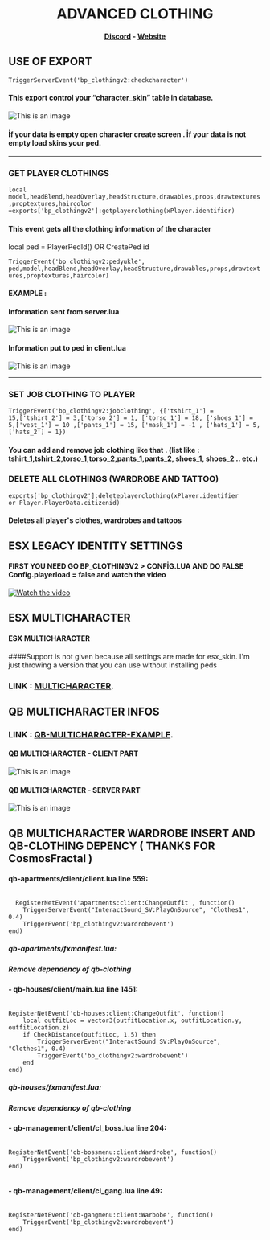 <h1 align='center'>ADVANCED CLOTHING</a></h1><p align='center'><b><a href='https://discord.gg/uvRdnGPNF7'>Discord</a> - <a href='https://0resmon.tebex.io/'>Website</a></b></h5>




## USE OF EXPORT


<code>TriggerServerEvent('bp_clothingv2:checkcharacter')</code>

#### This export control your “character_skin” table in database.

![This is an image](https://i.hizliresim.com/lq5d7zn.PNG)

#### İf your data is empty open character create screen . İf your data is not empty load skins your ped.




------------------------------------------------------------------------------------------------------------------
### GET PLAYER CLOTHINGS

<code>local model,headBlend,headOverlay,headStructure,drawables,props,drawtextures,proptextures,haircolor =exports['bp_clothingv2']:getplayerclothing(xPlayer.identifier)
</code>

#### This event gets all the clothing information of the character


local ped = PlayerPedId()  OR  CreatePed id

<code>TriggerEvent('bp_clothingv2:pedyukle', ped,model,headBlend,headOverlay,headStructure,drawables,props,drawtextures,proptextures,haircolor)
</code>

#### EXAMPLE :

#### Information sent from server.lua


![This is an image](https://i.hizliresim.com/20k5rxq.PNG)

#### Information put to ped in client.lua

![This is an image](https://i.hizliresim.com/9vmto3t.PNG)

------------------------------------------------------------------------------------------------------------------
### SET JOB CLOTHING TO PLAYER

<code>TriggerEvent('bp_clothingv2:jobclothing', {['tshirt_1'] = 15,['tshirt_2'] = 3,['torso_2'] = 1, ['torso_1'] = 18, ['shoes_1'] = 5,['vest_1'] = 10 ,['pants_1'] = 15, ['mask_1'] = -1 , ['hats_1'] = 5, ['hats_2'] = 1})
</code>

#### You can add and remove job clothing like that . (list like : tshirt_1,tshirt_2,torso_1,torso_2,pants_1,pants_2, shoes_1, shoes_2 .. etc.)

### DELETE ALL CLOTHINGS (WARDROBE AND TATTOO)

<code>exports['bp_clothingv2']:deleteplayerclothing(xPlayer.identifier or Player.PlayerData.citizenid)
</code>

#### Deletes all player's clothes, wardrobes and tattoos


## ESX LEGACY IDENTITY SETTINGS

#### FIRST YOU NEED GO BP_CLOTHINGV2 > CONFİG.LUA  AND DO FALSE  Config.playerload = false and watch the video

[![Watch the video](https://kcdn-dfbd.kxcdn.com/wp-content/uploads/2014/02/Click-Here-to-Play-Video.jpg)](https://www.youtube.com/watch?v=WroQd6h_rT0)

## ESX MULTICHARACTER

#### ESX MULTICHARACTER 

####Support is not given because all settings are made for esx_skin. I'm just throwing a version that you can use without installing peds

### LINK :  [MULTICHARACTER]().


## QB MULTICHARACTER INFOS

### LINK :  [QB-MULTICHARACTER-EXAMPLE](https://easyupload.io/rf0p50).

#### QB MULTICHARACTER - CLIENT PART

![This is an image](https://i.hizliresim.com/k2ng1yw.PNG)

#### QB MULTICHARACTER - SERVER PART

![This is an image](https://i.hizliresim.com/5nkwr5r.PNG)

## QB MULTICHARACTER WARDROBE INSERT AND QB-CLOTHING DEPENCY ( THANKS FOR CosmosFractal )

#### qb-apartments/client/client.lua line 559:

<code>
  RegisterNetEvent('apartments:client:ChangeOutfit', function()
    TriggerServerEvent("InteractSound_SV:PlayOnSource", "Clothes1", 0.4)
    TriggerEvent('bp_clothingv2:wardrobevent') 
end)
</code>

##### qb-apartments/fxmanifest.lua:
##### Remove dependency of qb-clothing

#### - qb-houses/client/main.lua line 1451:

<code>
RegisterNetEvent('qb-houses:client:ChangeOutfit', function()
    local outfitLoc = vector3(outfitLocation.x, outfitLocation.y, outfitLocation.z)
    if CheckDistance(outfitLoc, 1.5) then
        TriggerServerEvent("InteractSound_SV:PlayOnSource", "Clothes1", 0.4)
        TriggerEvent('bp_clothingv2:wardrobevent') 
    end
end)
</code>

#####  qb-houses/fxmanifest.lua:
##### Remove dependency of qb-clothing


#### - qb-management/client/cl_boss.lua line 204:
<code>
RegisterNetEvent('qb-bossmenu:client:Wardrobe', function()
    TriggerEvent('bp_clothingv2:wardrobevent')
end)
  </code>

#### - qb-management/client/cl_gang.lua line 49:
<code>
RegisterNetEvent('qb-gangmenu:client:Warbobe', function()
    TriggerEvent('bp_clothingv2:wardrobevent')
end)
</code>
